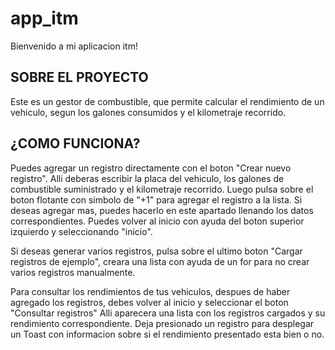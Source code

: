 # app_itm

Bienvenido a mi aplicacion itm!

## SOBRE EL PROYECTO

Este es un gestor de combustible, que permite calcular el rendimiento de un vehiculo, segun los galones consumidos y el kilometraje recorrido.

## ¿COMO FUNCIONA?

Puedes agregar un registro directamente con el boton "Crear nuevo registro".
Alli deberas escribir la placa del vehiculo, los galones de combustible suministrado y el kilometraje recorrido.
Luego pulsa sobre el boton flotante con simbolo de "+1" para agregar el registro a la lista. Si deseas agregar mas, puedes hacerlo en este apartado llenando los datos correspondientes. Puedes volver al inicio con ayuda del boton superior izquierdo y seleccionando "inicio".

Si deseas generar varios registros, pulsa sobre el ultimo boton "Cargar registros de ejemplo", creara una lista con ayuda de un for para no crear varios registros manualmente.

Para consultar los rendimientos de tus vehiculos, despues de haber agregado los registros, debes volver al inicio y seleccionar el boton "Consultar registros"
Alli aparecera una lista con los registros cargados y su rendimiento correspondiente. Deja presionado un registro para desplegar un Toast con informacion sobre
si el rendimiento presentado esta bien o no.
